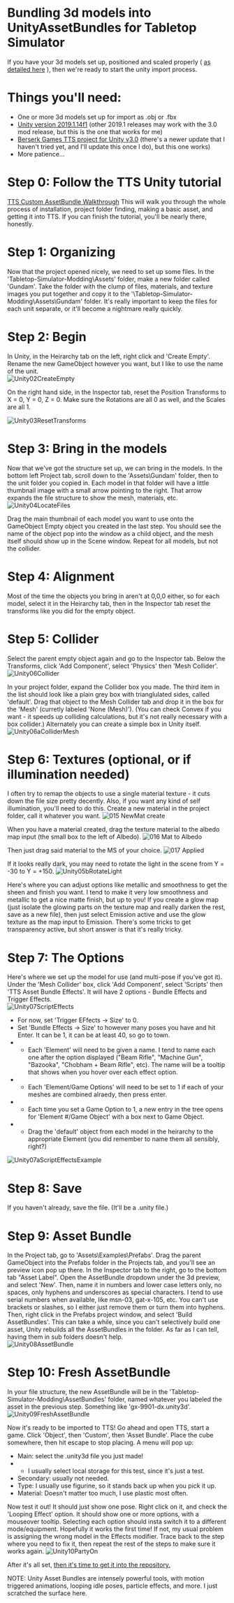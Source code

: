 # Bundling 3d models into UnityAssetBundles for Tabletop Simulator

If you have your 3d models set up, positioned and scaled properly ( [as detailed here](https://github.com/ScornMandark/gundam-tts-assets/blob/main/AddingAssets/3dModelPrepInstructions.md) ), then we're ready to start the unity import process.

# Things you'll need:
- One or more 3d models set up for import as .obj or .fbx
- [Unity version 2019.1.14f1](https://unity3d.com/unity/whats-new/2019.1.14) (other 2019.1 releases may work with the 3.0 mod release, but this is the one that works for me)
- [Berserk Games TTS project for Unity v3.0](https://github.com/Berserk-Games/Tabletop-Simulator-Modding/releases/tag/v3.0) (there's a newer update that I haven't tried yet, and I'll update this once I do), but this one works)
- More patience...

# Step 0: Follow the TTS Unity tutorial
[TTS Custom AssetBundle Walkthrough](https://kb.tabletopsimulator.com/custom-content/custom-assetbundle/) This will walk you through the whole process of installation, project folder finding, making a basic asset, and getting it into TTS.  If you can finish the tutorial, you'll be nearly there, honestly.

# Step 1: Organizing
Now that the project opened nicely, we need to set up some files.  In the 'Tabletop-Simulator-Modding\Assets' folder, make a new folder called 'Gundam'.  Take the folder with the clump of files, materials, and texture images you put together and copy it to the '\Tabletop-Simulator-Modding\Assets\Gundam' folder.  It's really important to keep the files for each unit separate, or it'll become a nightmare really quickly.

# Step 2: Begin
In Unity, in the Heirarchy tab on the left, right click and 'Create Empty'.  Rename the new GameObject however you want, but I like to use the name of the unit.  
![Unity02CreateEmpty](https://github.com/ScornMandark/gundam-tts-assets/assets/7913700/eaf16577-f177-4169-86b0-3f9aedeaf019)

On the right hand side, in the Inspector tab, reset the Position Transforms to X = 0, Y = 0, Z = 0.  Make sure the Rotations are all 0 as well, and the Scales are all 1.

![Unity03ResetTransforms](https://github.com/ScornMandark/gundam-tts-assets/assets/7913700/61897bc0-e8ef-47a6-ab15-897ab5a67842)

# Step 3: Bring in the models
Now that we've got the structure set up, we can bring in the models.  In the bottom left Project tab, scroll down to the 'Assets\Gundam' folder, then to the unit folder you copied in.  Each model in that folder will have a little thumbnail image with a small arrow pointing to the right.  That arrow expands the file structure to show the mesh, materials, etc.  
![Unity04LocateFiles](https://github.com/ScornMandark/gundam-tts-assets/assets/7913700/163040fc-bc78-48ff-b3eb-2664584cef52)

Drag the main thumbnail of each model you want to use onto the GameObject Empty object you created in the last step.  You should see the name of the object pop into the window as a child object, and the mesh itself should show up in the Scene window.  Repeat for all models, but not the collider.

# Step 4: Alignment
Most of the time the objects you bring in aren't at 0,0,0 either, so for each model, select it in the Heirarchy tab, then in the Inspector tab reset the transforms like you did for the empty object.

# Step 5: Collider
Select the parent empty object again and go to the Inspector tab.  Below the Transforms, click 'Add Component', select 'Physics' then 'Mesh Collider'.  
![Unity06Collider](https://github.com/ScornMandark/gundam-tts-assets/assets/7913700/2af7ce7d-f8dd-4b41-875a-591054c4e6af)

In your project folder, expand the Collider box you made.  The third item in the list should look like a plain grey box with trianglulated sides, called 'default'.  Drag that object to the Mesh Collider tab and drop it in the box for the 'Mesh' (curretly labeled 'None (Mesh)').  (You can check Convex if you want - it speeds up colliding calculations, but it's not really necessary with a box collider.)  Alternately you can create a simple box in Unity itself.
![Unity06aColliderMesh](https://github.com/ScornMandark/gundam-tts-assets/assets/7913700/ab3e9667-86e2-4d60-8553-f21962e070d9)

# Step 6: Textures (optional, or if illumination needed)
I often try to remap the objects to use a single material texture - it cuts down the file size pretty decently.  Also, if you want any kind of self illumination, you'll need to do this.  Create a new material in the project folder, call it whatever you want.
![015 NewMat create](https://github.com/ScornMandark/gundam-tts-assets/assets/7913700/d36392a8-73c7-4a95-ba72-1cfc4d29f980)

When you have a material created, drag the texture material to the albedo map input (the small box to the left of Albedo).
![016 Mat to Albedo](https://github.com/ScornMandark/gundam-tts-assets/assets/7913700/76b19bc4-a153-449d-94a2-ed8b59e403f5)

Then just drag said material to the MS of your choice.
![017 Applied](https://github.com/ScornMandark/gundam-tts-assets/assets/7913700/1bd70b7e-35d1-43a5-8454-995d25f764ab)


If it looks really dark, you may need to rotate the light in the scene from Y = -30 to Y = +150.
![Unity05bRotateLight](https://github.com/ScornMandark/gundam-tts-assets/assets/7913700/e115a2c3-fc19-4503-b4fd-683a0fbb7ca7)

Here's where you can adjust options like metallic and smoothness to get the sheen and finish you want.  I tend to make it very low smoothness and metallic to get a nice matte finish, but up to you!  If you create a glow map (just isolate the glowing parts on the texture map and really darken the rest, save as a new file), then just select Emission active and use the glow texture as the map input to Emission.  There's some tricks to get transparency active, but short answer is that it's really tricky.

# Step 7: The Options
Here's where we set up the model for use (and multi-pose if you've got it).  Under the 'Mesh Collider' box, click 'Add Component', select 'Scripts' then 'TTS Asset Bundle Effects'.  It will have 2 options - Bundle Effects and Trigger Effects.  
![Unity07ScriptEffects](https://github.com/ScornMandark/gundam-tts-assets/assets/7913700/04c86cd9-f78f-4c9a-97de-406b193f9168)

- For now, set 'Trigger EFfects -> Size' to 0.  
- Set 'Bundle Effects -> Size' to however many poses you have and hit Enter.  It can be 1, it can be at least 40, so go to town.  
- - Each 'Element' will need to be given a name.  I tend to name each one after the option displayed ("Beam Rifle", "Machine Gun", "Bazooka", "Chobham + Beam Rifle", etc).  The name will be a tooltip that shows when you hover over each effect option.
- - Each 'Element/Game Options' will need to be set to 1 if each of your meshes are combined alraedy, then press enter.
- - Each time you set a Game Option to 1, a new entry in the tree opens for 'Element #/Game Object' with a box next to Game Object.
- - Drag the 'default' object from each model in the heirarchy to the appropriate Element (you did remember to name them all sensibly, right?)

![Unity07aScriptEffectsExample](https://github.com/ScornMandark/gundam-tts-assets/assets/7913700/eab591d5-9f2d-4172-895d-4af15af91a18)

# Step 8: Save
If you haven't already, save the file.  (It'll be a .unity file.)

# Step 9: Asset Bundle
In the Project tab, go to 'Assets\Examples\Prefabs'. Drag the parent GameObject into the Prefabs folder in the Projects tab, and you'll see an preview icon pop up there.  In the Inspector tab to the right, go to the bottom tab "Asset Label".  Open the AssetBundle dropdown under the 3d preview, and select 'New'.  Then, name it in numbers and lower case letters only, no spaces, only hyphens and underscores as special characters.  I tend to use serial numbers when available, like msn-03, gat-x-105, etc.  You can't use brackets or slashes, so I either just remove them or turn them into hyphens.  Then, right click in the Prefabs project window, and select 'Build AssetBundles'.  This can take a while, since you can't selectively build one asset, Unity rebuilds all the AssetBundles in the folder.  As far as I can tell, having them in sub folders doesn't help.  
![Unity08AssetBundle](https://github.com/ScornMandark/gundam-tts-assets/assets/7913700/ce1009e0-b969-4509-8692-135511ad912c)


# Step 10: Fresh AssetBundle
In your file structure, the new AssetBundle will be in the 'Tabletop-Simulator-Modding\AssetBundles' folder, named whatever you labeled the asset in the previous step.  Something like 'gx-9901-dx.unity3d'.  
![Unity09FreshAssetBundle](https://github.com/ScornMandark/gundam-tts-assets/assets/7913700/3451e44f-27f7-4b77-82f5-2e5a83e5939b)

Now it's ready to be imported to TTS!  Go ahead and open TTS, start a game.  Click 'Object', then 'Custom', then 'Asset Bundle'.  Place the cube somewhere, then hit escape to stop placing.  A menu will pop up:
- Main: select the .unity3d file you just made!
- - I usually select local storage for this test, since it's just a test.
- Secondary: usually not needed.
- Type: I usually use figurine, so it stands back up when you pick it up.
- Material:  Doesn't matter too much, I use plastic most often.

Now test it out!  It should just show one pose.  Right click on it, and check the 'Looping Effect' option.  It should show one or more options, with a mouseover tooltip.  Selecting each option should insta switch it to a different mode/equipment.  Hopefully it works the first time!  If not, my usual problem is assigning the wrong model in the Effects modifier.  Trace back to the step where you need to fix it, then repeat the rest of the steps to make sure it works again.
![Unity10PartyOn](https://github.com/ScornMandark/gundam-tts-assets/assets/7913700/46ae1d92-a46f-4f2f-b3b4-2011d0cd1806)

After it's all set, [then it's time to get it into the repository.](https://github.com/ScornMandark/gundam-tts-assets/blob/main/AddAssets/AddingAssetsToTheRepository.md)

NOTE:  Unity Asset Bundles are intensely powerful tools, with motion triggered animations, looping idle poses, particle effects, and more.  I just scratched the surface here.

